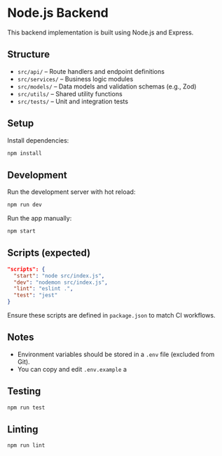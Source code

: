 # Node.js Backend

This backend implementation is built using Node.js and Express.

## Structure

- `src/api/` – Route handlers and endpoint definitions
- `src/services/` – Business logic modules
- `src/models/` – Data models and validation schemas (e.g., Zod)
- `src/utils/` – Shared utility functions
- `src/tests/` – Unit and integration tests

## Setup

Install dependencies:

```bash
npm install
```

## Development

Run the development server with hot reload:

```bash
npm run dev
```

Run the app manually:

```bash
npm start
```

## Scripts (expected)

```json
"scripts": {
  "start": "node src/index.js",
  "dev": "nodemon src/index.js",
  "lint": "eslint .",
  "test": "jest"
}
```

Ensure these scripts are defined in `package.json` to match CI workflows.

## Notes

- Environment variables should be stored in a `.env` file (excluded from Git).
- You can copy and edit `.env.example` a

## Testing

```bash
npm run test
```

## Linting

```bash
npm run lint
```

